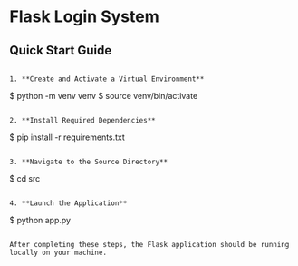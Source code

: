 # Flask Login System

## Quick Start Guide
   ```

1. **Create and Activate a Virtual Environment**
   ```
   $ python -m venv venv
   $ source venv/bin/activate
   ```

2. **Install Required Dependencies**
   ```
   $ pip install -r requirements.txt
   ```

3. **Navigate to the Source Directory**
   ```
   $ cd src
   ```

4. **Launch the Application**
   ```
   $ python app.py
   ```

After completing these steps, the Flask application should be running locally on your machine.